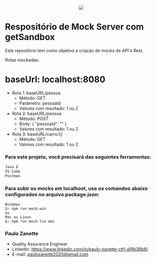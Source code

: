<div align="center">
 <img src="https://19yw4b240vb03ws8qm25h366-wpengine.netdna-ssl.com/wp-content/uploads/get-sandbox-getsandbox-logo.png" >
</div>

# Respositório de Mock Server com getSandbox

Este repositório tem como objetivo a criação de mocks de API's Rest.

Rotas mockadas:

 # baseUrl: localhost:8080
 - Rota 1: baseURL/pessoa
    - Método: GET
    - Parâmetro: pessoaId
    - Valores com resultado: 1 ou 2
 - Rota 2: baseURL/pessoa
    - Método: POST
    - Body: {
              "pessoaId": ""
            }
    - Valores com resultado: 1 ou 2
 - Rota 3: baseURL/carro/{}
    - Método: GET
    - Valores com resultado: 1 ou 2

### Para este projeto, você precisará das seguintes ferramentas:
```bash
Java 8
VS Code
Postman
```

### Para subir os mocks em localhost, use os comandos abaixo configurados no arquivo package.json:
```terminal
Windows
$~ npm run mock-win
ou
Mac ou Linux
$~ npm run mock-lin-mac
```

### Paulo Zanette
- Quality Assurance Engineer
- Linkedin: https://www.linkedin.com/in/paulo-zanette-ctfl-a19b36b6/
- E-mail: paulozanette2020@gmail.com
